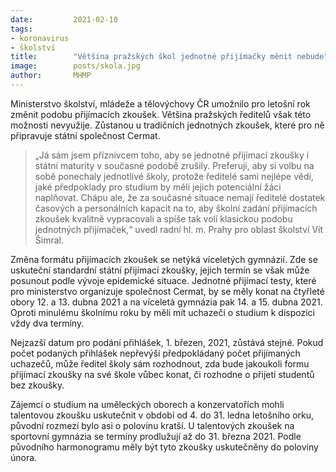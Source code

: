 ```yaml
---
date:         2021-02-10
tags:         
- koronavirus
- školství
title:        "Většina pražských škol jednotné přijímačky měnit nebude"
image: 	      posts/skola.jpg
author:       MHMP
---
```


Ministerstvo školství, mládeže a tělovýchovy ČR umožnilo pro letošní rok změnit podobu přijímacích zkoušek. Většina pražských ředitelů však této možnosti nevyužije. Zůstanou u tradičních jednotných zkoušek, které pro ně připravuje státní společnost Cermat.

> „Já sám jsem příznivcem toho, aby se jednotné přijímací zkoušky i státní maturity v současné podobě zrušily. Preferuji, aby si volbu na sobě ponechaly jednotlivé školy, protože ředitelé sami nejlépe vědí, jaké předpoklady pro studium by měli jejich potenciální žáci naplňovat. Chápu ale, že za současné situace nemají ředitelé dostatek časových a personálních kapacit na to, aby školní zadání přijímacích zkoušek kvalitně vypracovali a spíše tak volí klasickou podobu jednotných přijímaček,“ uvedl radní hl. m. Prahy pro oblast školství Vít Šimral.

Změna formátu přijímacích zkoušek se netýká víceletých gymnázií. Zde se uskuteční standardní státní přijímací zkoušky, jejich termín se však může posunout podle vývoje epidemické situace. Jednotné přijímací testy, které pro ministerstvo organizuje společnost Cermat, by se měly konat na čtyřleté obory 12. a 13. dubna 2021 a na víceletá gymnázia pak 14. a 15. dubna 2021. Oproti minulému školnímu roku by měli mít uchazeči o studium k dispozici vždy dva termíny.

Nejzazší datum pro podání přihlášek, 1. březen, 2021, zůstává stejné. Pokud počet podaných přihlášek nepřevýší předpokládaný počet přijímaných uchazečů, může ředitel školy sám rozhodnout, zda bude jakoukoli formu přijímací zkoušky na své škole vůbec konat, či rozhodne o přijetí studentů bez zkoušky.

Zájemci o studium na uměleckých oborech a konzervatořích mohli talentovou zkoušku uskutečnit v období od 4. do 31. ledna letošního orku, původní rozmezí bylo asi o polovinu kratší. U talentových zkoušek na sportovní gymnázia se termíny prodlužují až do 31. března 2021. Podle původního harmonogramu měly být tyto zkoušky uskutečněny do poloviny února. 
